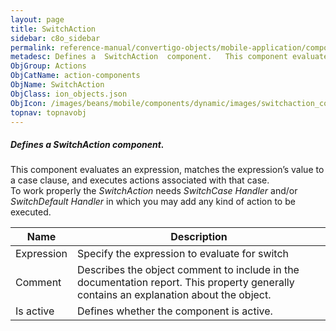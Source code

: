 ```yaml
---
layout: page
title: SwitchAction
sidebar: c8o_sidebar
permalink: reference-manual/convertigo-objects/mobile-application/components/action-components/switchaction/
metadesc: Defines a  SwitchAction  component.   This component evaluates an expression, matches the expression’s value to a case clause, and executes actions as
ObjGroup: Actions
ObjCatName: action-components
ObjName: SwitchAction
ObjClass: ion_objects.json
ObjIcon: /images/beans/mobile/components/dynamic/images/switchaction_color_32x32.png
topnav: topnavobj
---
```

##### Defines a <i>SwitchAction</i> component. <br/>

 This component evaluates an expression, matches the expression’s value to a case clause, and executes actions associated with that case.<br/>
To work properly the <i>SwitchAction</i> needs <i>SwitchCase Handler</i> and/or <i>SwitchDefault Handler</i> in which you may add any kind of action to be executed.<br/>


Name | Description 
--- | ---
Expression | Specify the expression to evaluate for switch
Comment | Describes the object comment to include in the documentation report.  This property generally contains an explanation about the object. 
Is active | Defines whether the component is active. 

